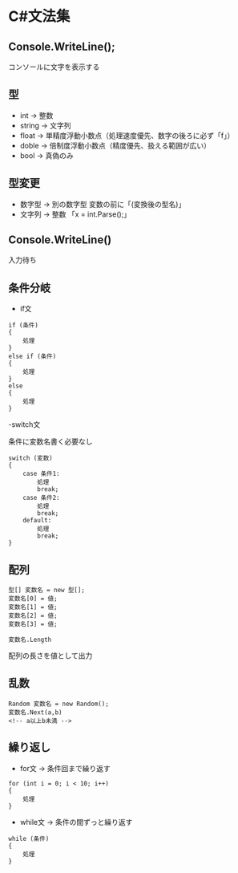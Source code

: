 # C#文法集

## Console.WriteLine();
コンソールに文字を表示する

## 型
- int -> 整数
- string -> 文字列
- float -> 単精度浮動小数点（処理速度優先、数字の後ろに必ず「f」）
- doble -> 倍制度浮動小数点（精度優先、扱える範囲が広い）
- bool -> 真偽のみ

## 型変更
- 数字型 -> 別の数字型 変数の前に「(変換後の型名)」
- 文字列 -> 整数 「x = int.Parse();」

## Console.WriteLine()
入力待ち

## 条件分岐
- if文
```
if (条件)
{
    処理
}
else if (条件)
{
    処理
}
else
{
    処理
}
```

-switch文

条件に変数名書く必要なし

```
switch (変数)
{
    case 条件1:
        処理
        break;
    case 条件2:
        処理
        break;
    default:
        処理
        break;
}
```

## 配列
```
型[] 変数名 = new 型[];
変数名[0] = 値;
変数名[1] = 値;
変数名[2] = 値;
変数名[3] = 値;
```
```
変数名.Length
```
配列の長さを値として出力


## 乱数
```
Random 変数名 = new Random();
変数名.Next(a,b)
<!-- a以上b未満 -->
```

## 繰り返し
- for文 -> 条件回まで繰り返す
```
for (int i = 0; i < 10; i++)
{
    処理
}
```

- while文 -> 条件の間ずっと繰り返す
```
while (条件)
{
    処理
}
```